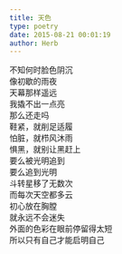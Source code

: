 ```yaml
---  
title: 天色  
type: poetry  
date: 2015-08-21 00:01:19  
author: Herb    
---    
```

不知何时脸色阴沉    
像初歇的雨夜    
天幕那样遥远    
我撬不出一点亮    
那么还走吗    
鞋紧，就削足适履    
怕脏，就栉风沐雨    
惧黑，就别让黑赶上    
要么被光明追到    
要么追到光明    
斗转星移了无数次    
而每次天空都多云    
初心放在胸膛    
就永远不会迷失    
外面的色彩在眼前停留得太短    
所以只有自己才能启明自己  
